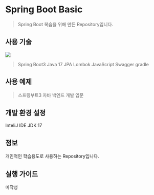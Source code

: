 # Spring Boot Basic
> Spring Boot 복습을 위해 만든 Repository입니다.

## 사용 기술
<img src="https://img.shields.io/badge/Springboot-6DB33F?style=for-the-badge&logo=Springboot&logoColor=white">

> Spring Boot3
> Java 17
> JPA
> Lombok
> JavaScript
> Swagger
> gradle

## 사용 예제

> 스프링부트3 자바 백엔드 개발 입문

## 개발 환경 설정

InteliJ IDE
JDK 17

## 정보
개인적인 학습용도로 사용하는 Repository입니다.

## 실행 가이드
미작성